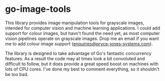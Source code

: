 # go-image-tools
This library provides image manipulation tools for grayscale images, intended for computer vision and machine learning applications. I could add support for colour images, but havn't found the need yet, as most computer vision pipelines operate on grayscale images. Drop me an email if you want me to add colour image support (enquiries@pryce-jones-systems.com).

The library is designed to take advantage of Go's fantastic concurrency features. As a result the code may at times look a bit convoluted and difficult to follow, but it does provide a great speed boost on machines with lots of CPU cores. I've done my best to comment everything, so it shouldn't be too bad.
